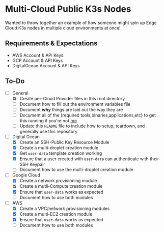 # Multi-Cloud Public K3s Nodes

Wanted to throw together an example of how someone might spin up Edge Cloud K3s nodes in multiple cloud environments at once!

## Requirements & Expectations

* AWS Account & API Keys
* GCP Account & API Keys
* DigitalOcean Account & API Keys

## To-Do

* [ ] General
  * [x] Create per-Cloud Provider files in this root directory
  * [ ] Document how to fill out the environment variables file
  * [ ] Document **why** things are laid out the way they are
  * [ ] Document all of the {required tools,binaries,applications,etc} to get this running if you're not [me](mailto:daniel.a.manners@gmail.com)
  * [ ] Update this `README` file to include how to setup, teardown, and generally use this repository
* [ ] Digital Ocean
  * [x]  Create an SSH-Public Key Resource Module
  * [x]  Create a multi-droplet creation module
  * [x]  Get `user-data` template creation working
  * [x]  Ensure that a user created with `user-data` can authenticate with their SSH Keypair
  * [ ]  Document how to use the multi-droplet creation module
* [ ] Google Cloud
  * [x] Create a network provisioning module
  * [x] Create a mutli-Compute creation module
  * [x] Ensure that `user-data` works as expected
  * [ ] Document how to use both modules
* [ ] AWS
  * [x] Create a VPC/network provisioning modules
  * [x] Create a multi-EC2 creation module
  * [x] Ensure that `user-data` works as expected
  * [ ] Document how to use both modules
